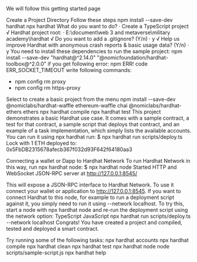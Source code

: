 
We will follow this getting started page

Create a Project Directory
Follow these steps
npm install --save-dev hardhat
npx hardhat
What do you want to do? · Create a TypeScript project
√ Hardhat project root: · E:\document\web 3 and metaverse\military academy\hardhat
√ Do you want to add a .gitignore? (Y/n) · y
√ Help us improve Hardhat with anonymous crash reports & basic usage data? (Y/n) 
· y
You need to install these dependencies to run the sample project:
npm install --save-dev "hardhat@^2.14.0" "@nomicfoundation/hardhat-toolbox@^2.0.0"
if you get following error:
npm ERR! code ERR_SOCKET_TIMEOUT
write following commands:
- npm config rm proxy
- npm config rm https-proxy

Select to create a basic project from the menu
npm install --save-dev @nomiclabs/hardhat-waffle ethereum-waffle chai @nomiclabs/hardhat-ethers ethers
npx hardhat compile
npx hardhat test
This project demonstrates a basic Hardhat use case. It comes with a sample contract, a test for that contract, a sample script that deploys that contract, and an example of a task implementation, which simply lists the available accounts.
You can run it using npx hardhat run:
$ npx hardhat run scripts/deploy.ts
Lock with 1 ETH deployed to: 0x5FbDB2315678afecb367f032d93F642f64180aa3

Connecting a wallet or Dapp to Hardhat Network
To run Hardhat Network in this way, run npx hardhat node:
$ npx hardhat node
Started HTTP and WebSocket JSON-RPC server at http://127.0.0.1:8545/

This will expose a JSON-RPC interface to Hardhat Network. To use it connect your wallet or application to http://127.0.0.1:8545.
If you want to connect Hardhat to this node, for example to run a deployment script against it, you simply need to run it using --network localhost.
To try this, start a node with npx hardhat node and re-run the deployment script using the network option:
TypeScript
JavaScript
npx hardhat run scripts/deploy.ts --network localhost
Congrats! You have created a project and compiled, tested and deployed a smart contract.

Try running some of the following tasks:
npx hardhat accounts
npx hardhat compile
npx hardhat clean
npx hardhat test
npx hardhat node
node scripts/sample-script.js
npx hardhat help



